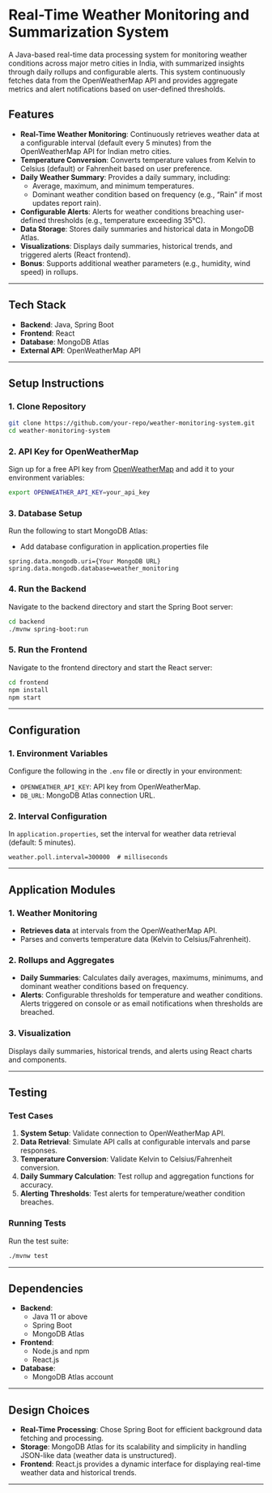 # Real-Time Weather Monitoring and Summarization System

A Java-based real-time data processing system for monitoring weather conditions across major metro cities in India, with summarized insights through daily rollups and configurable alerts. This system continuously fetches data from the OpenWeatherMap API and provides aggregate metrics and alert notifications based on user-defined thresholds.

## Features

- **Real-Time Weather Monitoring**: Continuously retrieves weather data at a configurable interval (default every 5 minutes) from the OpenWeatherMap API for Indian metro cities.
- **Temperature Conversion**: Converts temperature values from Kelvin to Celsius (default) or Fahrenheit based on user preference.
- **Daily Weather Summary**: Provides a daily summary, including:
  - Average, maximum, and minimum temperatures.
  - Dominant weather condition based on frequency (e.g., “Rain” if most updates report rain).
- **Configurable Alerts**: Alerts for weather conditions breaching user-defined thresholds (e.g., temperature exceeding 35°C).
- **Data Storage**: Stores daily summaries and historical data in MongoDB Atlas.
- **Visualizations**: Displays daily summaries, historical trends, and triggered alerts (React frontend).
- **Bonus**: Supports additional weather parameters (e.g., humidity, wind speed) in rollups.

---

## Tech Stack

- **Backend**: Java, Spring Boot
- **Frontend**: React
- **Database**: MongoDB Atlas
- **External API**: OpenWeatherMap API

---

## Setup Instructions

### 1. Clone Repository
```bash
git clone https://github.com/your-repo/weather-monitoring-system.git
cd weather-monitoring-system
```

### 2. API Key for OpenWeatherMap
Sign up for a free API key from [OpenWeatherMap](https://openweathermap.org/) and add it to your environment variables:
```bash
export OPENWEATHER_API_KEY=your_api_key
```

### 3. Database Setup
 Run the following to start MongoDB Atlas:
 - Add database configuration in application.properties file 
```# MongoDB Configuration
spring.data.mongodb.uri={Your MongoDB URL}
spring.data.mongodb.database=weather_monitoring
```

### 4. Run the Backend
Navigate to the backend directory and start the Spring Boot server:
```bash
cd backend
./mvnw spring-boot:run
```

### 5. Run the Frontend
Navigate to the frontend directory and start the React server:
```bash
cd frontend
npm install
npm start
```

---

## Configuration

### 1. Environment Variables
Configure the following in the `.env` file or directly in your environment:
- `OPENWEATHER_API_KEY`: API key from OpenWeatherMap.
- `DB_URL`: MongoDB Atlas connection URL.

### 2. Interval Configuration
In `application.properties`, set the interval for weather data retrieval (default: 5 minutes).
```properties
weather.poll.interval=300000  # milliseconds
```

---

## Application Modules

### 1. Weather Monitoring
- **Retrieves data** at intervals from the OpenWeatherMap API.
- Parses and converts temperature data (Kelvin to Celsius/Fahrenheit).
  
### 2. Rollups and Aggregates
- **Daily Summaries**: Calculates daily averages, maximums, minimums, and dominant weather conditions based on frequency.
- **Alerts**: Configurable thresholds for temperature and weather conditions. Alerts triggered on console or as email notifications when thresholds are breached.

### 3. Visualization
Displays daily summaries, historical trends, and alerts using React charts and components.

---

## Testing

### Test Cases

1. **System Setup**: Validate connection to OpenWeatherMap API.
2. **Data Retrieval**: Simulate API calls at configurable intervals and parse responses.
3. **Temperature Conversion**: Validate Kelvin to Celsius/Fahrenheit conversion.
4. **Daily Summary Calculation**: Test rollup and aggregation functions for accuracy.
5. **Alerting Thresholds**: Test alerts for temperature/weather condition breaches.

### Running Tests
Run the test suite:
```bash
./mvnw test
```

---

## Dependencies

- **Backend**:
  - Java 11 or above
  - Spring Boot
  - MongoDB Atlas
- **Frontend**:
  - Node.js and npm
  - React.js
- **Database**:
  - MongoDB Atlas account

---

## Design Choices

- **Real-Time Processing**: Chose Spring Boot for efficient background data fetching and processing.
- **Storage**: MongoDB Atlas for its scalability and simplicity in handling JSON-like data (weather data is unstructured).
- **Frontend**: React.js provides a dynamic interface for displaying real-time weather data and historical trends.
  
---

